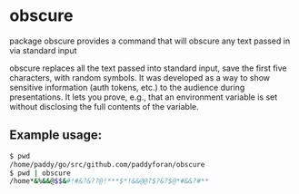 # obscure

package obscure provides a command that will obscure any text passed in via standard input

obscure replaces all the text passed into standard input, save the first five characters,
with random symbols. It was developed as a way to show sensitive information (auth tokens,
etc.) to the audience during presentations. It lets you prove, e.g., that an environment
variable is set without disclosing the full contents of the variable.

## Example usage:

```sh
$ pwd
/home/paddy/go/src/github.com/paddyforan/obscure
$ pwd | obscure
/home*&%&&@$$&#!#&?&??@!***$*!&&@@?$?&?$@*#&&?#**
```
